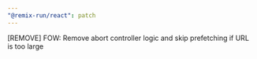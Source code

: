 ```yaml
---
"@remix-run/react": patch
---
```


[REMOVE] FOW: Remove abort controller logic and skip prefetching if URL is too large
